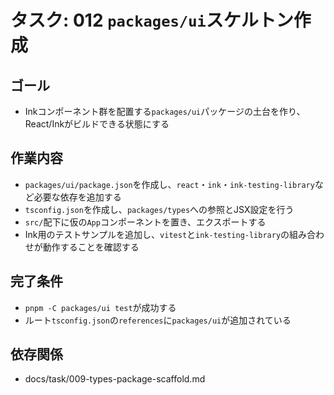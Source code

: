 # タスク: 012 `packages/ui`スケルトン作成

## ゴール

- Inkコンポーネント群を配置する`packages/ui`パッケージの土台を作り、React/Inkがビルドできる状態にする

## 作業内容

- `packages/ui/package.json`を作成し、`react`・`ink`・`ink-testing-library`など必要な依存を追加する
- `tsconfig.json`を作成し、`packages/types`への参照とJSX設定を行う
- `src/`配下に仮の`App`コンポーネントを置き、エクスポートする
- Ink用のテストサンプルを追加し、`vitest`と`ink-testing-library`の組み合わせが動作することを確認する

## 完了条件

- `pnpm -C packages/ui test`が成功する
- ルート`tsconfig.json`の`references`に`packages/ui`が追加されている

## 依存関係

- docs/task/009-types-package-scaffold.md
